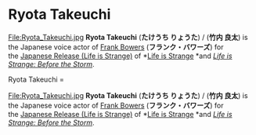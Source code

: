 #  Ryota Takeuchi 

[File:Ryota_Takeuchi.jpg](thumb.md)
**Ryota Takeuchi** (**たけうち りょうた**) / (**竹内 良太**) is the Japanese voice actor of [Frank Bowers](frank_bowers.md) (**フランク・バワーズ**) for the [Japanese Release (Life is Strange)](japanese_localization.md) of *[Life is Strange](life_is_strange.md) *and *[Life is Strange: Before the Storm](life_is_strange__before_the_storm.md)*.

 Ryota Takeuchi =

[File:Ryota_Takeuchi.jpg](thumb.md)
**Ryota Takeuchi** (**たけうち りょうた**) / (**竹内 良太**) is the Japanese voice actor of [Frank Bowers](frank_bowers.md) (**フランク・バワーズ**) for the [Japanese Release (Life is Strange)](japanese_localization.md) of *[Life is Strange](life_is_strange.md) *and *[Life is Strange: Before the Storm](life_is_strange__before_the_storm.md)*.

